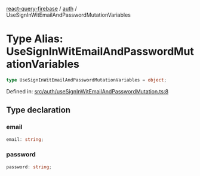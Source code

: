 [react-query-firebase](../../modules.md) / [auth](../index.md) / UseSignInWitEmailAndPasswordMutationVariables

# Type Alias: UseSignInWitEmailAndPasswordMutationVariables

```ts
type UseSignInWitEmailAndPasswordMutationVariables = object;
```

Defined in: [src/auth/useSignInWitEmailAndPasswordMutation.ts:8](https://github.com/vpishuk/react-query-firebase/blob/7fbf9b6c8d5aecd24bcbf362edabf19ee5b1c72c/src/auth/useSignInWitEmailAndPasswordMutation.ts#L8)

## Type declaration

### email

```ts
email: string;
```

### password

```ts
password: string;
```
